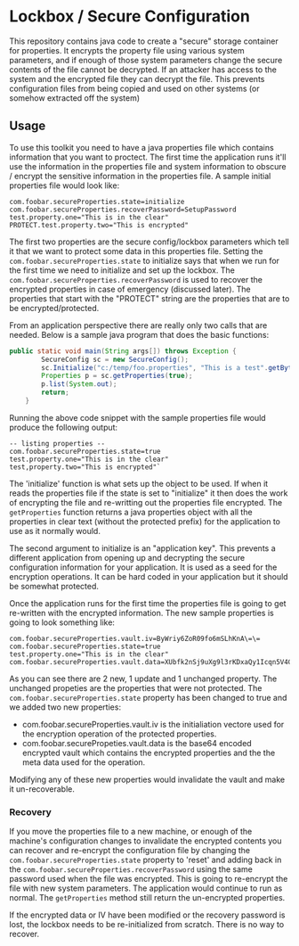 # Lockbox / Secure Configuration #

This repository contains java code to create a "secure" storage container for properties. It encrypts the property file using various system parameters, and if enough of those system parameters change the secure contents of the file cannot be decrypted. If an attacker has access to the system and the encrypted file they can decrypt the file. This prevents configuration files from being copied and used on other systems (or somehow extracted off the system)

## Usage ##

To use this toolkit you need to have a java properties file which contains information that you want to proctect.
The first time the application runs it'll use the information in the properties file and system information to
obscure / encrypt the sensitive information in the properties file. A sample initial properties file would look like:
```
com.foobar.secureProperties.state=initialize
com.foobar.secureProperties.recoverPassword=SetupPassword
test.property.one="This is in the clear"
PROTECT.test.property.two="This is encrypted"
```
The first two properties are the secure config/lockbox parameters which tell it that we want to protect some data in this
properties file. Setting the `com.foobar.secureProperties.state` to initialize says that when we run for the first time we need 
to initialize and set up the lockbox. The `com.foobar.secureProperties.recoverPassword` is used to recover the encrypted properties in case of emergency (discussed later). The properties that start with the "PROTECT" string are the properties that are to be encrypted/protected. 

From an application perspective there are really only two calls that are needed. Below is a sample java program that does the basic functions:
```java
public static void main(String args[]) throws Exception {
    	SecureConfig sc = new SecureConfig();
    	sc.Initialize("c:/temp/foo.properties", "This is a test".getBytes());
    	Properties p = sc.getProperties(true);
		p.list(System.out);
		return;
	}
```

Running the above code snippet with the sample properties file would produce the following output:

```
-- listing properties --
com.foobar.secureProperties.state=true
test.property.one="This is in the clear"
test,property.two="This is encrypted"`
```

The 'initialize' function is what sets up the object to be used. If when it reads the properties file if the state is set to "initialize"
it then does the work of encrypting the file and re-writting out the properties file encrypted. The `getProperties` function returns a 
java properties object with all the properties in clear text (without the protected prefix) for the application to use as it normally would.

The second argument to initialize is an  "application key". This prevents a different application from opening up and decrypting the secure configuration
information for your application. It is used as a seed for the encryption operations. It can be hard coded in your application but it should be somewhat protected.

Once the application runs for the first time the properties file is going to get re-written with the encrypted information. The new sample properties
is going to look something like:
```
com.foobar.secureProperties.vault.iv=ByWriy6ZoR09fo6mSLhKnA\=\=
com.foobar.secureProperties.state=true
test.property.one="This is in the clear"
com.foobar.secureProperties.vault.data=XUbfk2nSj9uXg9l3rKDxaQy1Icqn5V4CZdXg5WoB+lHKf/ch9L4sjj3iKu14Xtxf0eoIn5XmN+OAgtVfoJu+0ho2KuLRKIJ6KNWM+2RogVR3BDRgMoHwXJcs...
```
As you can see there are 2 new, 1 update and 1 unchanged property.
The unchanged propeties are the properties that were not protected.
The `com.foobar.secureProperties.state` property has been changed to true and we added
two new properties: 
* com.foobar.secureProperties.vault.iv 
is the initialiation vectore used for the encryption operation of the protected properties.
* com.foobar.securePropeties.vault.data 
is the base64 encoded encrypted vault which contains the encrypted properties and the the meta data used for the operation.

Modifying any of these new properties would invalidate the vault and make it un-recoverable.

### Recovery
If you move the properties file to a new machine, or enough of the machine's configuration changes to invalidate the encrypted contents
you can recover and re-encrypt the configuration file by changing the `com.foobar.secureProperties.state` property to 'reset' and adding back
in the `com.foobar.secureProperties.recoverPassword` using the same password used when the file was encrypted. This is going to re-encrypt the
file with new system parameters.  The application would continue to run as normal. The `getProperties` method still return the un-encrypted 
properties.  

If the encrypted data or IV have been modified or the recovery password is lost, the lockbox needs to be re-initialized from scratch. There is no way to recover.
